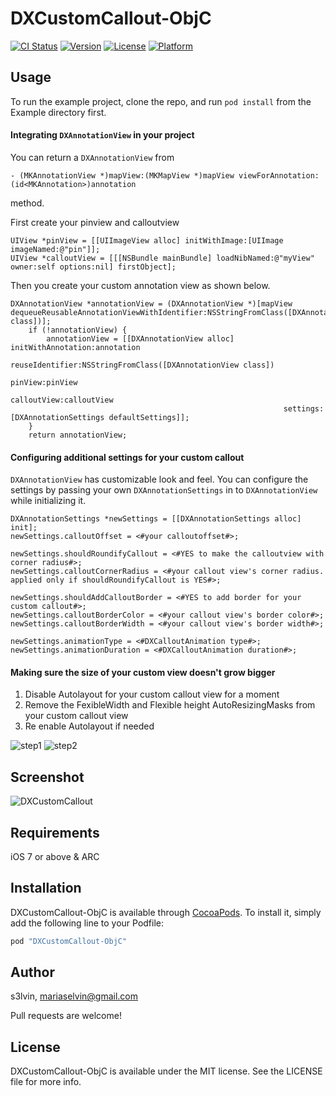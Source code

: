 # DXCustomCallout-ObjC

[![CI Status](http://img.shields.io/travis/s3lvin/DXCustomCallout-ObjC.svg?style=flat)](https://travis-ci.org/s3lvin/DXCustomCallout-ObjC)
[![Version](https://img.shields.io/cocoapods/v/DXCustomCallout-ObjC.svg?style=flat)](http://cocoapods.org/pods/DXCustomCallout-ObjC)
[![License](https://img.shields.io/cocoapods/l/DXCustomCallout-ObjC.svg?style=flat)](http://cocoapods.org/pods/DXCustomCallout-ObjC)
[![Platform](https://img.shields.io/cocoapods/p/DXCustomCallout-ObjC.svg?style=flat)](http://cocoapods.org/pods/DXCustomCallout-ObjC)

## Usage

To run the example project, clone the repo, and run `pod install` from the Example directory first.

#### Integrating `DXAnnotationView` in your project

You can return a `DXAnnotationView` from 

    - (MKAnnotationView *)mapView:(MKMapView *)mapView viewForAnnotation:(id<MKAnnotation>)annotation

 method.

First create your pinview and calloutview

    UIView *pinView = [[UIImageView alloc] initWithImage:[UIImage imageNamed:@"pin"]];
    UIView *calloutView = [[[NSBundle mainBundle] loadNibNamed:@"myView" owner:self options:nil] firstObject];

Then you create your custom annotation view as shown below.

    DXAnnotationView *annotationView = (DXAnnotationView *)[mapView dequeueReusableAnnotationViewWithIdentifier:NSStringFromClass([DXAnnotationView class])];
        if (!annotationView) {
            annotationView = [[DXAnnotationView alloc] initWithAnnotation:annotation
                                                          reuseIdentifier:NSStringFromClass([DXAnnotationView class])
                                                                  pinView:pinView
                                                              calloutView:calloutView
                                                                 settings:[DXAnnotationSettings defaultSettings]];
        }
        return annotationView;

#### Configuring additional settings for your custom callout

`DXAnnotationView` has customizable look and feel. You can configure the settings by passing your own `DXAnnotationSettings` in to `DXAnnotationView` while initializing it.

    DXAnnotationSettings *newSettings = [[DXAnnotationSettings alloc] init];
    newSettings.calloutOffset = <#your calloutoffset#>;

    newSettings.shouldRoundifyCallout = <#YES to make the calloutview with corner radius#>;
    newSettings.calloutCornerRadius = <#your callout view's corner radius. applied only if shouldRoundifyCallout is YES#>;

    newSettings.shouldAddCalloutBorder = <#YES to add border for your custom callout#>;
    newSettings.calloutBorderColor = <#your callout view's border color#>;
    newSettings.calloutBorderWidth = <#your callout view's border width#>;

    newSettings.animationType = <#DXCalloutAnimation type#>;
    newSettings.animationDuration = <#DXCalloutAnimation duration#>;
    
#### Making sure the size of your custom view doesn't grow bigger

1. Disable Autolayout for your custom callout view for a moment
2. Remove the FexibleWidth and Flexible height AutoResizingMasks from your custom callout view
3. Re enable Autolayout if needed

![step1](https://cloud.githubusercontent.com/assets/6522274/9212655/824323b0-40a8-11e5-9004-a95cb0f8b6f8.jpg)
![step2](https://cloud.githubusercontent.com/assets/6522274/9212656/82434c64-40a8-11e5-9276-b63e8515bc80.jpg)


## Screenshot

![DXCustomCallout](http://s26.postimg.org/5utm5d961/Callout.gif)

## Requirements
  iOS 7 or above & ARC
  
## Installation

DXCustomCallout-ObjC is available through [CocoaPods](http://cocoapods.org). To install
it, simply add the following line to your Podfile:

```ruby
pod "DXCustomCallout-ObjC"
```

## Author

s3lvin, mariaselvin@gmail.com

Pull requests are welcome!

## License

DXCustomCallout-ObjC is available under the MIT license. See the LICENSE file for more info.
